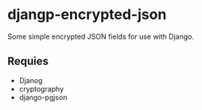 djangp-encrypted-json
=====================

Some simple encrypted JSON fields for use with Django.

## Requies

* Djanog
* cryptography
* django-pgjson
